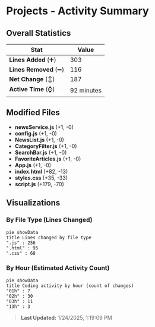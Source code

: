# Projects - Activity Summary 

## Overall Statistics

| Stat                   | Value                                                             |
| ---------------------- | ----------------------------------------------------------------- |
| **Lines Added** (➕)   | 303                                          |
| **Lines Removed** (➖) | 116                                        |
| **Net Change** (↕)    | 187                |
| **Active Time** (⌚)   | 92 minutes |


## Modified Files
- **newsService.js** (+1, -0)
- **config.js** (+1, -0)
- **NewsList.js** (+1, -0)
- **CategoryFilter.js** (+1, -0)
- **SearchBar.js** (+1, -0)
- **FavoriteArticles.js** (+1, -0)
- **App.js** (+1, -0)
- **index.html** (+82, -13)
- **styles.css** (+35, -33)
- **script.js** (+179, -70)

## Visualizations

### By File Type (Lines Changed)

```mermaid
pie showData
title Lines changed by file type
".js" : 256
".html" : 95
".css" : 68
```

### By Hour (Estimated Activity Count)

```mermaid
pie showData
title Coding activity by hour (count of changes)
"01h" : 7
"02h" : 30
"03h" : 11
"13h" : 3
```


> **Last Updated:** 1/24/2025, 1:19:09 PM